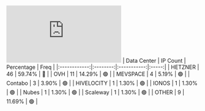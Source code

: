 ![Diagramm](https://github.com/obajay/StateSync-snapshots/blob/main/Projects/Nois/1/README.md)
| Data Center | IP Count | Percentage | Freq |
|:------------:|:--------:|:-----------:|:-----:|
| HETZNER | 46 | 59.74% | 🔴 |
| OVH | 11 | 14.29% | 🟢 |
| MEVSPACE | 4 | 5.19% | 🟢 |
| Contabo | 3 | 3.90% | 🟢 |
| HIVELOCITY | 1 | 1.30% | 🟢 |
| IONOS | 1 | 1.30% | 🟢 |
| Nubes | 1 | 1.30% | 🟢 |
| Scaleway | 1 | 1.30% | 🟢 |
| OTHER | 9 | 11.69% | 🟢 |